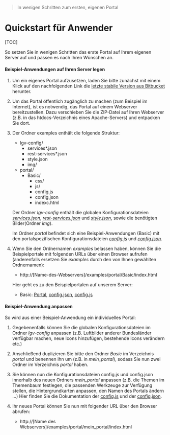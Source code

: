 > In wenigen Schritten zum ersten, eigenen Portal

# Quickstart für Anwender

[TOC]

So setzen Sie in wenigen Schritten das erste Portal auf Ihrem eigenen Server auf und passen es nach Ihren Wünschen an.

#### Beispiel-Anwendungen auf Ihren Server legen
1. Um ein eigenes Portal aufzusetzen, laden Sie bitte zunächst mit einem Klick auf den nachfolgenden Link die [letzte stabile Version aus Bitbucket](https://bitbucket.org/lgv-g12/lgv/downloads/examples.zip) herunter.

2. Um das Portal öffentlich zugänglich zu machen (zum Beispiel im Internet), ist es notwendig, das Portal auf einem Webserver bereitzustellen. Dazu verschieben Sie die ZIP-Datei auf Ihren Webserver (z.B. in das htdocs-Verzeichnis eines Apache-Servers) und entpacken Sie dort.

3. Der Ordner examples enthält die folgende Struktur:

    - lgv-config/
        - services*.json
        - rest-services*.json
        - style.json
        - img/
    - portal/
        - Basic/
            - css/
            - js/
            - config.js
            - config.json
            - indexc.html

    Der Ordner *lgv-config* enthält die globalen Konfigurationsdateien [*services.json*](services.json.md), [*rest-services.json*](rest-services.json.md) und [*style.json*](style.json.md), sowie die benötigten Bilder(Ordner *img*).

    Im Ordner *portal* befindet sich eine Beispiel-Anwendungen (Basic) mit den portalspezifischen Konfigurationsdateien [*config.js*](config.js.md) und [*config.json*](config.json.md).

4. Wenn Sie den Ordnernamen *examples* belassen haben, können Sie die Beispielportale mit folgenden URLs über einen Browser aufrufen (anderenfalls ersetzen Sie *examples* durch den von Ihnen gewählten Ordnernamen):
    - http://[Name-des-Webservers]/examples/portal/Basic/index.html

    Hier geht es zu den Beispielportalen auf unserem Server:

    - Basic: [Portal](https://geoportal-hamburg.de/examples/portal/Basic/), [config.json](https://geoportal-hamburg.de/examples/portal/Basic/config.json), [config.js](https://geoportal-hamburg.de/examples/portal/Basic/config.js)


#### Beispiel-Anwendung anpassen
So wird aus einer Beispiel-Anwendung ein individuelles Portal:

1. Gegebenenfalls können Sie die globalen Konfigurationsdateien im Ordner *lgv-config* anpassen (z.B. Luftbilder anderer Bundesländer verfügbar machen, neue Icons hinzufügen, bestehende Icons verändern etc.)

2. Anschließend duplizieren Sie bitte den Ordner *Basic* im Verzeichnis *portal* und benennen ihn um (z.B. in *mein_portal*), sodass Sie nun zwei Ordner im Verzeichnis *portal* haben.

3. Sie können nun die Konfigurationsdateien config.js und config.json innerhalb des neuen Ordners *mein_portal* anpassen (z.B. die Themen im Themenbaum festlegen, die passenden Werkzeuge zur Verfügung stellen, die Hintergrundkarten anpassen, den Namen des Portals ändern ...) Hier finden Sie die Dokumentation der [config.js](config.js.md) und der [config.json](config.json.md).

4. Ihr neues Portal können Sie nun mit folgender URL über den Browser abrufen:
    - http://[Name des Webservers]/examples/portal/mein_portal/index.html
